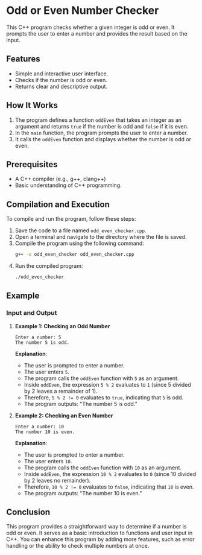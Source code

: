 # Odd or Even Number Checker

This C++ program checks whether a given integer is odd or even. It prompts the user to enter a number and provides the result based on the input.

## Features

- Simple and interactive user interface.
- Checks if the number is odd or even.
- Returns clear and descriptive output.

## How It Works

1. The program defines a function `oddEven` that takes an integer as an argument and returns `true` if the number is odd and `false` if it is even.
2. In the `main` function, the program prompts the user to enter a number.
3. It calls the `oddEven` function and displays whether the number is odd or even.

## Prerequisites

- A C++ compiler (e.g., g++, clang++)
- Basic understanding of C++ programming.

## Compilation and Execution

To compile and run the program, follow these steps:

1. Save the code to a file named `odd_even_checker.cpp`.
2. Open a terminal and navigate to the directory where the file is saved.
3. Compile the program using the following command:
   ```bash
   g++ -o odd_even_checker odd_even_checker.cpp
   ```
4. Run the compiled program:
   ```bash
   ./odd_even_checker
   ```

## Example

### Input and Output

1. **Example 1: Checking an Odd Number**
   ```
   Enter a number: 5
   The number 5 is odd.
   ```

   **Explanation**:
   - The user is prompted to enter a number.
   - The user enters `5`.
   - The program calls the `oddEven` function with `5` as an argument.
   - Inside `oddEven`, the expression `5 % 2` evaluates to `1` (since 5 divided by 2 leaves a remainder of 1).
   - Therefore, `5 % 2 != 0` evaluates to `true`, indicating that `5` is odd.
   - The program outputs: "The number 5 is odd."

2. **Example 2: Checking an Even Number**
   ```
   Enter a number: 10
   The number 10 is even.
   ```

   **Explanation**:
   - The user is prompted to enter a number.
   - The user enters `10`.
   - The program calls the `oddEven` function with `10` as an argument.
   - Inside `oddEven`, the expression `10 % 2` evaluates to `0` (since 10 divided by 2 leaves no remainder).
   - Therefore, `10 % 2 != 0` evaluates to `false`, indicating that `10` is even.
   - The program outputs: "The number 10 is even."

## Conclusion

This program provides a straightforward way to determine if a number is odd or even. It serves as a basic introduction to functions and user input in C++. You can enhance this program by adding more features, such as error handling or the ability to check multiple numbers at once.
